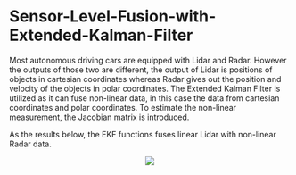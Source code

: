 # Sensor-Level-Fusion-with-Extended-Kalman-Filter
Most autonomous driving cars are equipped with Lidar and Radar. However the outputs of those two are different, the output of Lidar is positions of objects in cartesian coordinates whereas Radar gives out the position and velocity of the objects in polar coordinates. The Extended Kalman Filter is utilized as it can fuse non-linear data, in this case the data from cartesian coordinates and polar coordinates. To estimate the non-linear measurement, the Jacobian matrix is introduced. 

As the results below, the EKF functions fuses linear Lidar with non-linear Radar data.

<p align="center">
  <img src="/images/ekf_sensorfusion.png"  />
</p>

